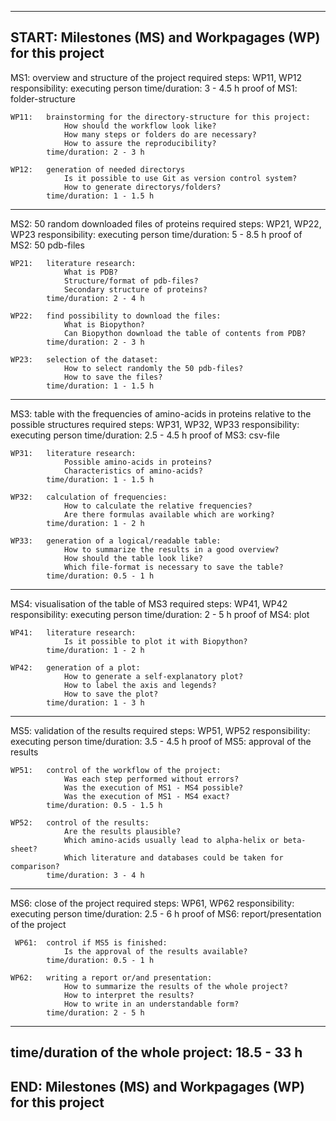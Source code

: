 -----------------------------------------------------------------------
START: Milestones (MS) and Workpagages (WP) for this project
-----------------------------------------------------------------------

MS1: overview and structure of the project
	 required steps: WP11, WP12	 
	 responsibility: executing person
	 time/duration: 3 - 4.5 h
	 proof of MS1: folder-structure


	WP11:	brainstorming for the directory-structure for this project:
				How should the workflow look like?
				How many steps or folders do are necessary?
				How to assure the reproducibility?
			time/duration: 2 - 3 h
			
	WP12:	generation of needed directorys
				Is it possible to use Git as version control system?
				How to generate directorys/folders?
			time/duration: 1 - 1.5 h

-----------------------------------------------------------------------			

MS2: 50 random downloaded files of proteins
	 required steps: WP21, WP22, WP23 
	 responsibility: executing person
	 time/duration: 5 - 8.5 h
	 proof of MS2: 50 pdb-files
		
	WP21:	literature research:	
				What is PDB?
				Structure/format of pdb-files?
				Secondary structure of proteins?
			time/duration: 2 - 4 h
			
	WP22:	find possibility to download the files:
				What is Biopython?
				Can Biopython download the table of contents from PDB?
			time/duration: 2 - 3 h
			
	WP23:	selection of the dataset:
				How to select randomly the 50 pdb-files?
				How to save the files?
			time/duration: 1 - 1.5 h

-----------------------------------------------------------------------			

MS3: table with the frequencies of amino-acids in proteins relative to the possible structures
	 required steps: WP31, WP32, WP33 
	 responsibility: executing person
	 time/duration: 2.5 - 4.5 h
	 proof of MS3: csv-file

	WP31:	literature research:
				Possible amino-acids in proteins?
				Characteristics of amino-acids?
			time/duration: 1 - 1.5 h
	
	WP32:	calculation of frequencies:
				How to calculate the relative frequencies?
				Are there formulas available which are working?
			time/duration: 1 - 2 h
	
	WP33:	generation of a logical/readable table:
				How to summarize the results in a good overview?
				How should the table look like?
				Which file-format is necessary to save the table?
			time/duration: 0.5 - 1 h

-----------------------------------------------------------------------			

MS4: visualisation of the table of MS3
	 required steps: WP41, WP42
	 responsibility: executing person
	 time/duration: 2 - 5 h
	 proof of MS4: plot
	 
	WP41:	literature research:
	 			Is it possible to plot it with Biopython?
			time/duration: 1 - 2 h
			
	WP42:	generation of a plot:
				How to generate a self-explanatory plot?
				How to label the axis and legends?
				How to save the plot?
			time/duration: 1 - 3 h

-----------------------------------------------------------------------				

MS5: validation of the results
	 required steps: WP51, WP52
	 responsibility: executing person
	 time/duration: 3.5 - 4.5 h
	 proof of MS5: approval of the results

	WP51:	control of the workflow of the project:
				Was each step performed without errors?
				Was the execution of MS1 - MS4 possible?
				Was the execution of MS1 - MS4 exact?
			time/duration: 0.5 - 1.5 h
			
	WP52:	control of the results:
				Are the results plausible?
				Which amino-acids usually lead to alpha-helix or beta-sheet?
				Which literature and databases could be taken for comparison?
			time/duration: 3 - 4 h
			
-----------------------------------------------------------------------

MS6: close of the project
	 required steps: WP61, WP62
	 responsibility: executing person
	 time/duration: 2.5 - 6 h
	 proof of MS6: report/presentation of the project
	 
	 WP61:	control if MS5 is finished:
				Is the approval of the results available?
			time/duration: 0.5 - 1 h
	
	WP62:	writing a report or/and presentation:
				How to summarize the results of the whole project?
				How to interpret the results?
				How to write in an understandable form?
			time/duration: 2 - 5 h
			
-----------------------------------------------------------------------
time/duration of the whole project: 18.5 - 33 h
----------------------------------------------------------------------- 
END: Milestones (MS) and Workpagages (WP) for this project 
-----------------------------------------------------------------------
